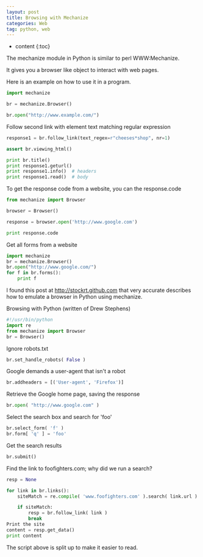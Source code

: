 ```yaml
---
layout: post
title: Browsing with Mechanize
categories: Web
tag: python, web
---
```

 
* content
{:toc}

The mechanize module in Python is similar to perl WWW:Mechanize.

It gives you a browser like object to interact with web pages.

Here is an example on how to use it in a program.

```python
import mechanize

br = mechanize.Browser()

br.open("http://www.example.com/")
```

Follow second link with element text matching regular expression

```python
response1 = br.follow_link(text_regex=r"cheeses*shop", nr=1)

assert br.viewing_html()

print br.title()
print response1.geturl()
print response1.info()  # headers
print response1.read()  # body
```
To get the response code from a website, you can the response.code

```python
from mechanize import Browser

browser = Browser()

response = browser.open('http://www.google.com')

print response.code
```

Get all forms from a website

```python
import mechanize
br = mechanize.Browser()
br.open("http://www.google.com/")
for f in br.forms():
    print f
```

I found this post at http://stockrt.github.com that very accurate describes how
to emulate a browser in Python using mechanize.

Browsing with Python (written of Drew Stephens)

```python
#!/usr/bin/python
import re
from mechanize import Browser
br = Browser()
```
Ignore robots.txt

```python
br.set_handle_robots( False )
```

Google demands a user-agent that isn't a robot

```python
br.addheaders = [('User-agent', 'Firefox')]
```

Retrieve the Google home page, saving the response

```python
br.open( "http://www.google.com" )
```

Select the search box and search for 'foo'

```python
br.select_form( 'f' )
br.form[ 'q' ] = 'foo'
```

Get the search results

```python
br.submit()
```

Find the link to foofighters.com; why did we run a search?

```python
resp = None

for link in br.links():
    siteMatch = re.compile( 'www.foofighters.com' ).search( link.url )

    if siteMatch:
        resp = br.follow_link( link )
        break
Print the site
content = resp.get_data()
print content
```

The script above is split up to make it easier to read.
